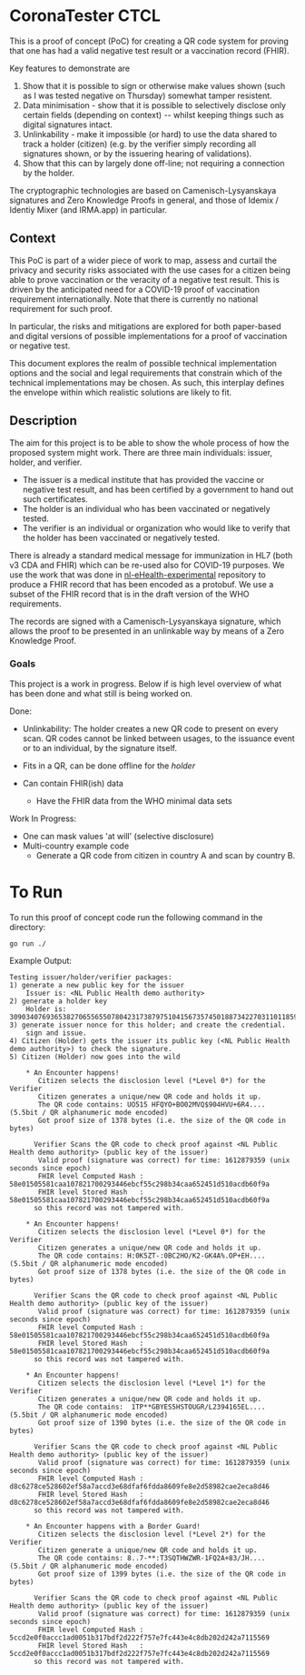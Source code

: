 # CoronaTester CTCL

This is a proof of concept (PoC) for creating a QR code system for proving that one has had a valid negative test result or a vaccination record (FHIR). 

Key features to demonstrate are

1. Show that it is possible to sign or otherwise make values shown (such as I was tested negative on Thursday) somewhat tamper resistent.
1. Data minimisation - show that it is possible to selectively disclose only certain fields (depending on context) -- whilst keeping things such as digital signatures intact.
1. Unlinkability - make it impossible (or hard) to use the data shared to track a holder (citizen) (e.g. by the verifier simply recording all signatures shown, or by the issuering hearing of validations).
1. Show that this can by largely done off-line; not requiring a connection by the holder.

The cryptographic technologies are based on Camenisch-Lysyanskaya signatures and Zero Knowledge Proofs in general, and those of Idemix / Identiy Mixer (and IRMA.app) in particular.

## Context

This PoC is part of a wider piece of work to map, assess and curtail the privacy and security risks associated with the use cases for a citizen being able to prove vaccination or the veracity of a negative test result. This is driven by the anticipated need for a COVID-19 proof of vaccination requirement internationally. Note that there is currently no national requirement for such proof.

In particular, the risks and mitigations are explored for both paper-based and digital versions of possible implementations for a proof of vaccination or negative test.

This document explores the realm of possible technical implementation options and the social and legal requirements that constrain which of the technical implementations may be chosen. As such, this interplay defines the envelope within which realistic solutions are likely to fit.

## Description

The aim for this project is to be able to show the whole process of how the proposed system might work. There are three main individuals: issuer, holder, and verifier. 
- The issuer is a medical institute that has provided the vaccine or negative test result, and has been certified by a government to hand out such certificates.    
- The holder is an individual who has been vaccinated or negatively tested. 
- The verifier is an individual or organization who would like to verify that the holder has been vaccinated or negatively tested.

There is already a standard medical message for immunization in HL7 (both v3 CDA and FHIR) which can be re-used also for COVID-19 purposes. We use the work that was done in [nl-eHealth-experimental](https://github.com/minvws/nl-eHealth-experimental/tree/master/examples/smartvac) repository to produce a FHIR record that has been encoded as a protobuf. We use a subset of the FHIR record that is in the draft version of the WHO requirements.

The records are signed with a Camenisch-Lysyanskaya signature, which allows the proof to be presented in an unlinkable way by means of a Zero Knowledge Proof.

### Goals

This project is a work in progress. Below if is high level overview of what has been done and what still is being worked on.

Done: 
- Unlinkability: The holder creates a new QR code to present on every scan. QR codes cannot be linked between usages, to the issuance event or to an individual, by the signature itself.

- Fits in a QR, can be done offline for the _holder_

- Can contain FHIR(ish) data 
    - Have the FHIR data from the WHO minimal data sets  

Work In Progress:
- One can mask values 'at will' (selective disclosure)
- Multi-country example code
    - Generate a QR code from citizen in country A and scan by country B.


# To Run
To run this proof of concept code run the following command in the directory: 

`go run ./`

Example Output:
```
Testing issuer/holder/verifier packages:
1) generate a new public key for the issuer
    Issuer is: <NL Public Health demo authority> 
2) generate a holder key
    Holder is: 30903407693653827065565507804231738797510415673574501887342270311011859500140 
3) generate issuer nonce for this holder; and create the credential.
    sign and issue.
4) Citizen (Holder) gets the issuer its public key (<NL Public Health demo authority>) to check the signature.
5) Citizen (Holder) now goes into the wild

    * An Encounter happens!
       Citizen selects the disclosion level (*Level 0*) for the Verifier
       Citizen generates a unique/new QR code and holds it up.
       The QR code contains: UO515 HFQYO+BO02MVQ$904HVU+6R4.... (5.5bit / QR alphanumeric mode encoded)
       Got proof size of 1378 bytes (i.e. the size of the QR code in bytes)

      Verifier Scans the QR code to check proof against <NL Public Health demo authority> (public key of the issuer)
       Valid proof (signature was correct) for time: 1612879359 (unix seconds since epoch)
       FHIR level Computed Hash : 58e01505581caa107821700293446ebcf55c298b34caa652451d510acdb60f9a
       FHIR level Stored Hash   : 58e01505581caa107821700293446ebcf55c298b34caa652451d510acdb60f9a
      so this record was not tampered with.

    * An Encounter happens!
       Citizen selects the disclosion level (*Level 0*) for the Verifier
       Citizen generates a unique/new QR code and holds it up.
       The QR code contains: H:0K5ZT-:0BC2HO/K2-GK4A%.OP+EH.... (5.5bit / QR alphanumeric mode encoded)
       Got proof size of 1378 bytes (i.e. the size of the QR code in bytes)

      Verifier Scans the QR code to check proof against <NL Public Health demo authority> (public key of the issuer)
       Valid proof (signature was correct) for time: 1612879359 (unix seconds since epoch)
       FHIR level Computed Hash : 58e01505581caa107821700293446ebcf55c298b34caa652451d510acdb60f9a
       FHIR level Stored Hash   : 58e01505581caa107821700293446ebcf55c298b34caa652451d510acdb60f9a
      so this record was not tampered with.

    * An Encounter happens!
       Citizen selects the disclosion level (*Level 1*) for the Verifier
       Citizen generates a unique/new QR code and holds it up.
       The QR code contains:  1TP**GBYES5HSTOUGR/L2394165EL.... (5.5bit / QR alphanumeric mode encoded)
       Got proof size of 1390 bytes (i.e. the size of the QR code in bytes)

      Verifier Scans the QR code to check proof against <NL Public Health demo authority> (public key of the issuer)
       Valid proof (signature was correct) for time: 1612879359 (unix seconds since epoch)
       FHIR level Computed Hash : d8c6278ce528602ef58a7accd3e68dfaf6fdda8609fe8e2d58982cae2eca8d46
       FHIR level Stored Hash   : d8c6278ce528602ef58a7accd3e68dfaf6fdda8609fe8e2d58982cae2eca8d46
      so this record was not tampered with.

    * An Encounter happens with a Border Guard!
       Citizen selects the disclosion level (*Level 2*) for the Verifier
       Citizen generate a unique/new QR code and holds it up.
       The QR code contains: 8..7-**:T3SQTHWZWR-1FQ2A+83/JH.... (5.5bit / QR alphanumeric mode encoded)
       Got proof size of 1399 bytes (i.e. the size of the QR code in bytes)

      Verifier Scans the QR code to check proof against <NL Public Health demo authority> (public key of the issuer)
       Valid proof (signature was correct) for time: 1612879359 (unix seconds since epoch)
       FHIR level Computed Hash : 5ccd2e0f0accc1ad0051b317bdf2d222f757e7fc443e4c8db202d242a7115569
       FHIR level Stored Hash   : 5ccd2e0f0accc1ad0051b317bdf2d222f757e7fc443e4c8db202d242a7115569
      so this record was not tampered with.
```
